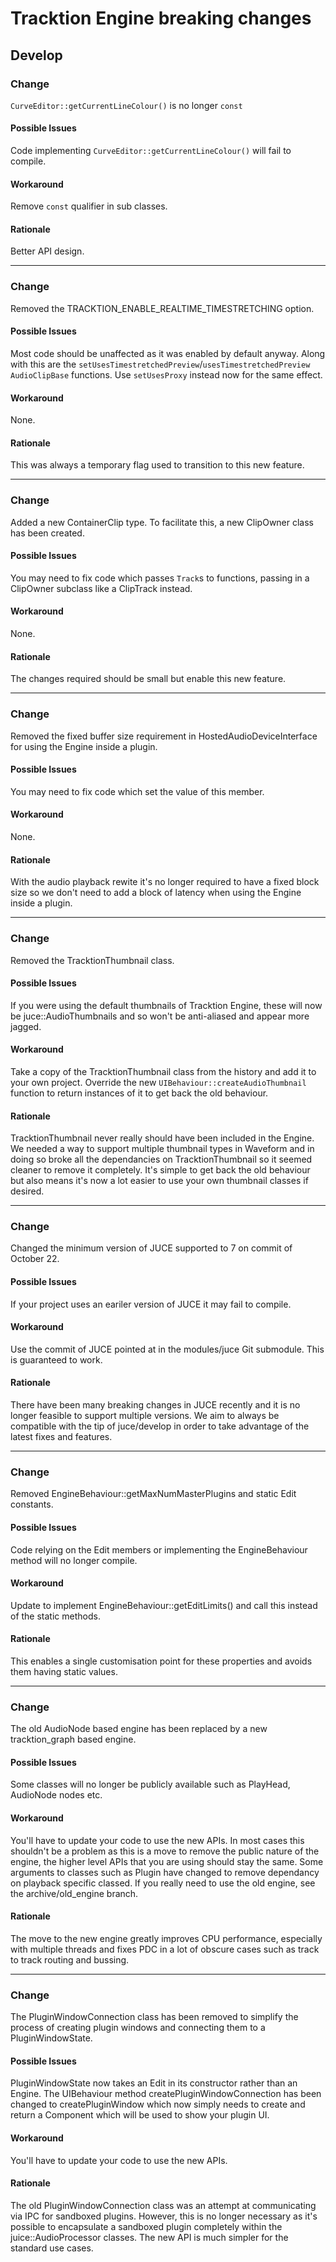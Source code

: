 # Tracktion Engine breaking changes

## Develop

### Change
`CurveEditor::getCurrentLineColour()` is no longer `const`

#### Possible Issues
Code implementing `CurveEditor::getCurrentLineColour()` will fail to compile.

#### Workaround
Remove `const` qualifier in sub classes.

#### Rationale
Better API design.

---

### Change
Removed the TRACKTION_ENABLE_REALTIME_TIMESTRETCHING option.

#### Possible Issues
Most code should be unaffected as it was enabled by default anyway. Along with this are the `setUsesTimestretchedPreview`/`usesTimestretchedPreview` `AudioClipBase` functions. Use `setUsesProxy` instead now for the same effect.

#### Workaround
None.

#### Rationale
This was always a temporary flag used to transition to this new feature.

---

### Change
Added a new ContainerClip type. To facilitate this, a new ClipOwner class has been created.

#### Possible Issues
You may need to fix code which passes `Track`s to functions, passing in a ClipOwner subclass like a ClipTrack instead.

#### Workaround
None.

#### Rationale
The changes required should be small but enable this new feature.

---

### Change
Removed the fixed buffer size requirement in HostedAudioDeviceInterface for using the Engine inside a plugin.

#### Possible Issues
You may need to fix code which set the value of this member.

#### Workaround
None.

#### Rationale
With the audio playback rewite it's no longer required to have a fixed block size so we don't need to add a block of latency when using the Engine inside a plugin.

---

### Change
Removed the TracktionThumbnail class.

#### Possible Issues
If you were using the default thumbnails of Tracktion Engine, these will now be juce::AudioThumbnails and so won't be anti-aliased and appear more jagged.

#### Workaround
Take a copy of the TracktionThumbnail class from the history and add it to your own project.
Override the new `UIBehaviour::createAudioThumbnail` function to return instances of it to get back the old behaviour.

#### Rationale
TracktionThumbnail never really should have been included in the Engine. We needed a way to support multiple thumbnail types in Waveform and in doing so broke all the dependancies on TracktionThumbnail so it seemed cleaner to remove it completely. It's simple to get back the old behaviour but also means it's now a lot easier to use your own thumbnail classes if desired.

---

### Change
Changed the minimum version of JUCE supported to 7 on commit of October 22.

#### Possible Issues
If your project uses an eariler version of JUCE it may fail to compile.

#### Workaround
Use the commit of JUCE pointed at in the modules/juce Git submodule. This is guaranteed to work.

#### Rationale
There have been many breaking changes in JUCE recently and it is no longer feasible to support multiple versions.
We aim to always be compatible with the tip of juce/develop in order to take advantage of the latest fixes and features.

---

### Change
Removed EngineBehaviour::getMaxNumMasterPlugins and static Edit constants.

#### Possible Issues
Code relying on the Edit members or implementing the EngineBehaviour method will no longer compile.

#### Workaround
Update to implement EngineBehaviour::getEditLimits() and call this instead of the static methods.

#### Rationale
This enables a single customisation point for these properties and avoids them having static values.

---
### Change
The old AudioNode based engine has been replaced by a new tracktion_graph based engine.

#### Possible Issues
Some classes will no longer be publicly available such as PlayHead, AudioNode nodes etc.

#### Workaround
You'll have to update your code to use the new APIs. In most cases this shouldn't be a
problem as this is a move to remove the public nature of the engine, the higher level APIs
that you are using should stay the same. Some arguments to classes such as Plugin have
changed to remove dependancy on playback specific classed.
If you really need to use the old engine, see the archive/old_engine branch.

#### Rationale
The move to the new engine greatly improves CPU performance, especially with multiple
threads and fixes PDC in a lot of obscure cases such as track to track routing and bussing.

---
### Change
The PluginWindowConnection class has been removed to simplify the process of
creating plugin windows and connecting them to a PluginWindowState.

#### Possible Issues
PluginWindowState now takes an Edit in its constructor rather than an Engine.
The UIBehaviour method createPluginWindowConnection has been changed to
createPluginWindow which now simply needs to create and return a Component
which will be used to show your plugin UI.

#### Workaround
You'll have to update your code to use the new APIs.

#### Rationale
The old PluginWindowConnection class was an attempt at communicating via IPC
for sandboxed plugins. However, this is no longer necessary as it's possible
to encapsulate a sandboxed plugin completely within the juice::AudioProcessor
classes.
The new API is much simpler for the standard use cases.